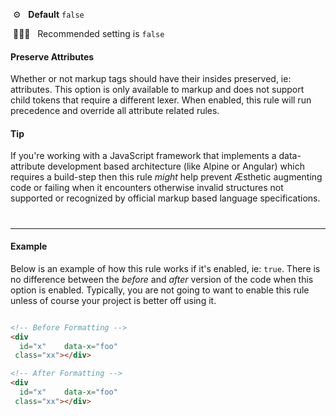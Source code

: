 &nbsp;⚙️&nbsp;&nbsp;&nbsp;**Default** `false`

&nbsp;💁🏽‍♀️&nbsp;&nbsp;&nbsp;Recommended setting is `false`

#### Preserve Attributes

Whether or not markup tags should have their insides preserved, ie: attributes. This option is only available to markup and does not support child tokens that require a different lexer. When enabled, this rule will run precedence and override all attribute related rules.

#### Tip

If you're working with a JavaScript framework that implements a data-attribute development based architecture (like Alpine or Angular) which requires a build-step then this rule _might_ help prevent Æsthetic augmenting code or failing when it encounters otherwise invalid structures not supported or recognized by official markup based language specifications.

#

---

#### Example

Below is an example of how this rule works if it's enabled, ie: `true`. There is no difference between the _before_ and _after_ version of the code when this option is enabled. Typically, you are not going to want to enable this rule unless of course your project is better off using it.

```html

<!-- Before Formatting -->
<div
  id="x"    data-x="foo"
 class="xx"></div>

<!-- After Formatting -->
<div
  id="x"    data-x="foo"
 class="xx"></div>


```
